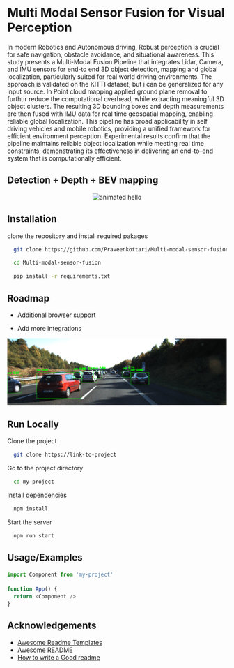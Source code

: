 
# Multi Modal Sensor Fusion for Visual Perception

In modern Robotics and Autonomous driving, Robust perception is crucial for safe navigation, obstacle avoidance, and situational awareness. This study presents a Multi-Modal Fusion Pipeline that integrates Lidar, Camera, and IMU sensors for end-to end 3D object detection, mapping and global localization, particularly suited for real world driving  environments. The approach is validated on the KITTI dataset, but i can be generalized for any input source. In Point cloud mapping applied  ground plane removal to furthur reduce the computational overhead, while extracting meaningful 3D object clusters. The resulting 3D bounding boxes and depth measurements are then fused with IMU data for real time geospatial mapping, enabling reliable global localization.  This pipeline has broad applicability in self driving vehicles and mobile robotics, providing a unified framework for efficient environment perception. Experimental results confirm that the pipeline maintains reliable object localization while meeting real time constraints, demonstrating its effectiveness in delivering an end-to-end system that is computationally efficient.


## Detection + Depth + BEV mapping
<div align="center">
<img src="https://github.com/Praveenkottari/Multi-modal-sensor-fusion/blob/a264e2e5ec3818c5cec5ab0dd777a6e4cc2a9e48/output/out.gif" width="600" alt="animated hello">
</div>


## Installation

clone the repository and install required pakages

```bash
  git clone https://github.com/Praveenkottari/Multi-modal-sensor-fusion.git
```
```bash
  cd Multi-modal-sensor-fusion
```
```bash
  pip install -r requirements.txt
```
    
## Roadmap

- Additional browser support

- Add more integrations

<div align="center">
<img src="https://github.com/Praveenkottari/Multi-modal-sensor-fusion/blob/eaa03c1bdbd092d6183c6729131db1af474c101c/output/steps.gif" width="600" alt="animated hello">
</div>

## Run Locally

Clone the project

```bash
  git clone https://link-to-project
```

Go to the project directory

```bash
  cd my-project
```

Install dependencies

```bash
  npm install
```

Start the server

```bash
  npm run start
```



## Usage/Examples

```javascript
import Component from 'my-project'

function App() {
  return <Component />
}
```


## Acknowledgements

 - [Awesome Readme Templates](https://awesomeopensource.com/project/elangosundar/awesome-README-templates)
 - [Awesome README](https://github.com/matiassingers/awesome-readme)
 - [How to write a Good readme](https://bulldogjob.com/news/449-how-to-write-a-good-readme-for-your-github-project)

